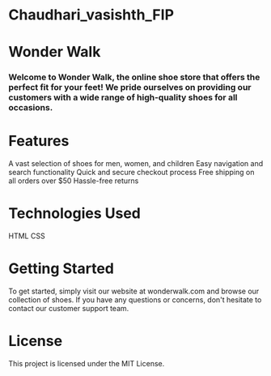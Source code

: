 # Chaudhari_vasishth_FIP
# Wonder Walk
### Welcome to Wonder Walk, the online shoe store that offers the perfect fit for your feet! We pride ourselves on providing our customers with a wide range of high-quality shoes for all occasions.

# Features
A vast selection of shoes for men, women, and children
Easy navigation and search functionality
Quick and secure checkout process
Free shipping on all orders over $50
Hassle-free returns

# Technologies Used
HTML
CSS

# Getting Started
To get started, simply visit our website at wonderwalk.com and browse our collection of shoes. If you have any questions or concerns, don't hesitate to contact our customer support team.


# License
This project is licensed under the MIT License.
